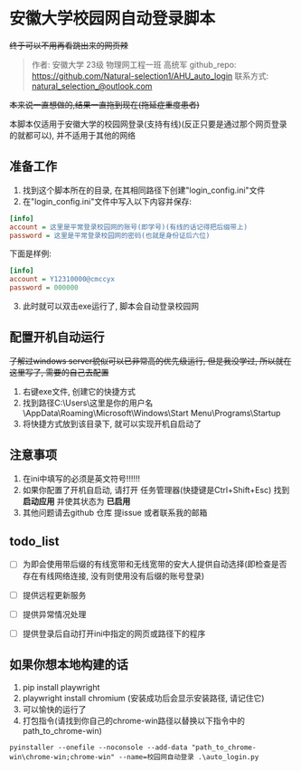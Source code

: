 # 安徽大学校园网自动登录脚本

~~终于可以不用再看跳出来的网页辣~~

> 作者: 安徽大学 23级 物理网工程一班 高统军
> github_repo: https://github.com/Natural-selection1/AHU_auto_login
> 联系方式: natural_selection_@outlook.com

~~本来说一直想做的,结果一直拖到现在(拖延症重度患者)~~

本脚本仅适用于安徽大学的校园网登录(支持有线)(反正只要是通过那个网页登录的就都可以), 并不适用于其他的网络

## 准备工作

1. 找到这个脚本所在的目录, 在其相同路径下创建"login_config.ini"文件
2. 在"login_config.ini"文件中写入以下内容并保存:

```ini
[info]
account = 这里是平常登录校园网的账号(即学号)(有线的话记得把后缀带上)
password = 这里是平常登录校园网的密码(也就是身份证后六位)
```



下面是样例:

```ini
[info]
account = Y12310000@cmccyx
password = 000000
```

3. 此时就可以双击exe运行了, 脚本会自动登录校园网


## 配置开机自动运行

~~了解过windows server貌似可以已非常高的优先级运行, 但是我没学过, 所以就在这里写了, 需要的自己去配置~~

1. 右键exe文件, 创建它的快捷方式
2. 找到路径C:\Users\这里是你的用户名\AppData\Roaming\Microsoft\Windows\Start Menu\Programs\Startup
3. 将快捷方式放到该目录下, 就可以实现开机自启动了

## 注意事项

1. 在ini中填写的必须是英文符号!!!!!!
2. 如果你配置了开机自启动, 请打开 任务管理器(快捷键是Ctrl+Shift+Esc) 找到 **启动应用** 并使其状态为 **已启用**
3. 其他问题请去github 仓库 提issue 或者联系我的邮箱


## todo_list

- [ ] 为即会使用带后缀的有线宽带和无线宽带的安大人提供自动选择(即检查是否存在有线网络连接, 没有则使用没有后缀的账号登录)
- [ ] 提供远程更新服务
- [ ] 提供异常情况处理
- [ ] 提供登录后自动打开ini中指定的网页或路径下的程序


## 如果你想本地构建的话
1. pip install playwright
2. playwright install chromium (安装成功后会显示安装路径, 请记住它)
3. 可以愉快的运行了
4. 打包指令(请找到你自己的chrome-win路径以替换以下指令中的path_to_chrome-win)
```shell
pyinstaller --onefile --noconsole --add-data "path_to_chrome-win\chrome-win;chrome-win" --name=校园网自动登录 .\auto_login.py
```
